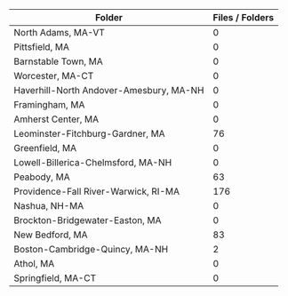 | Folder                                  |   Files / Folders |
|-----------------------------------------|-------------------|
| North Adams, MA-VT                      |                 0 |
| Pittsfield, MA                          |                 0 |
| Barnstable Town, MA                     |                 0 |
| Worcester, MA-CT                        |                 0 |
| Haverhill-North Andover-Amesbury, MA-NH |                 0 |
| Framingham, MA                          |                 0 |
| Amherst Center, MA                      |                 0 |
| Leominster-Fitchburg-Gardner, MA        |                76 |
| Greenfield, MA                          |                 0 |
| Lowell-Billerica-Chelmsford, MA-NH      |                 0 |
| Peabody, MA                             |                63 |
| Providence-Fall River-Warwick, RI-MA    |               176 |
| Nashua, NH-MA                           |                 0 |
| Brockton-Bridgewater-Easton, MA         |                 0 |
| New Bedford, MA                         |                83 |
| Boston-Cambridge-Quincy, MA-NH          |                 2 |
| Athol, MA                               |                 0 |
| Springfield, MA-CT                      |                 0 |